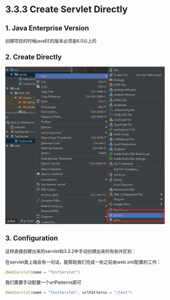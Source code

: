 # 3.3.3 Create Servlet Directly

## 1. Java Enterprise Version

创建项目的时候javaEE的版本必须是6.0以上的

## 2. Create Directly

![](../../.gitbook/assets/image%20%2829%29.png)

## 3. Configuration

这样直接创建出来的servlet和3.3.2中手动创建出来的有些许区别：

在servlet类上端会有一句话，能帮助我们完成一些之前由web.xml配置的工作：

```java
@WebServlet(name = "TestServlet")
```

我们需要手动配置一个urlPatterns即可

```java
@WebServlet(name = "TestServlet", urlPatterns = "/test")
```

